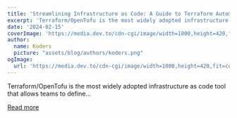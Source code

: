 ```yaml
---
title: 'Streamlining Infrastructure as Code: A Guide to Terraform Automation, Collaboration, and Governance in Large Organizations'
excerpt: 'Terraform/OpenTofu is the most widely adopted infrastructure as code tool that allows teams to define...'
date: '2024-02-15'
coverImage: 'https://media.dev.to/cdn-cgi/image/width=1000,height=420,fit=cover,gravity=auto,format=auto/https%3A%2F%2Fdev-to-uploads.s3.amazonaws.com%2Fuploads%2Farticles%2Fr30wjzjd144h6lzhgkwa.png'
author:
  name: Koders
  picture: "assets/blog/authors/koders.png"
ogImage:
  url: 'https://media.dev.to/cdn-cgi/image/width=1000,height=420,fit=cover,gravity=auto,format=auto/https%3A%2F%2Fdev-to-uploads.s3.amazonaws.com%2Fuploads%2Farticles%2Fr30wjzjd144h6lzhgkwa.png'
---
```


Terraform/OpenTofu is the most widely adopted infrastructure as code tool that allows teams to define...

[Read more](https://dev.to/digger/streamlining-infrastructure-as-code-a-guide-to-terraform-automation-collaboration-and-governance-in-large-organizations-lb1)
